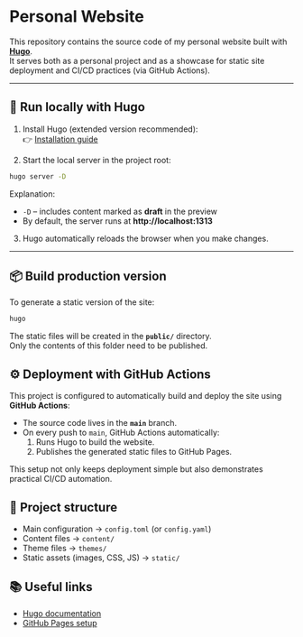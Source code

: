 # Personal Website

This repository contains the source code of my personal website built with **[Hugo](https://gohugo.io/)**.  
It serves both as a personal project and as a showcase for static site deployment and CI/CD practices (via GitHub Actions).

---

## 🚀 Run locally with Hugo

1. Install Hugo (extended version recommended):  
   👉 [Installation guide](https://gohugo.io/getting-started/installing/)

2. Start the local server in the project root:
```bash
hugo server -D
```

Explanation:
- `-D` – includes content marked as **draft** in the preview  
- By default, the server runs at **http://localhost:1313**

3. Hugo automatically reloads the browser when you make changes.

---

## 📦 Build production version

To generate a static version of the site:
```bash
hugo
```

The static files will be created in the **`public/`** directory.  
Only the contents of this folder need to be published.

## ⚙️ Deployment with GitHub Actions

This project is configured to automatically build and deploy the site using **GitHub Actions**:

- The source code lives in the **`main`** branch.  
- On every push to `main`, GitHub Actions automatically:
  1. Runs Hugo to build the website.
  2. Publishes the generated static files to GitHub Pages.  

This setup not only keeps deployment simple but also demonstrates practical CI/CD automation.

## 📝 Project structure

- Main configuration → `config.toml` (or `config.yaml`)
- Content files → `content/`
- Theme files → `themes/`
- Static assets (images, CSS, JS) → `static/`

## 📚 Useful links

- [Hugo documentation](https://gohugo.io/documentation/)
- [GitHub Pages setup](https://docs.github.com/pages)

